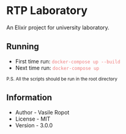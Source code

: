 # RTP Laboratory

An Elixir project for university laboratory.

## Running
<ul>
<li>First time run: <code style="color: lightcoral">docker-compose up --build </code></li>
<li>Next time run: <code style="color: lightcoral">docker-compose up</code></li>
</ul>
<small>P.S. All the scripts should be run in the root directory</small>

## Information
<ul>
<li>Author - Vasile Ropot</li>
<li>License - MIT</li>
<li>Version - 3.0.0</li>
</ul>